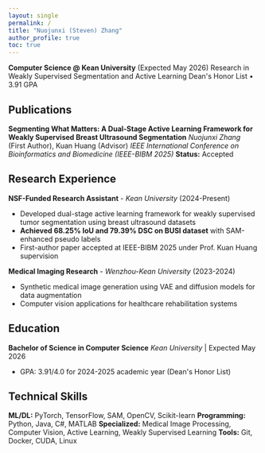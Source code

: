 ```yaml
---
layout: single
permalink: /
title: "Nuojunxi (Steven) Zhang"
author_profile: true
toc: true
---
```


**Computer Science @ Kean University** (Expected May 2026)
Research in Weakly Supervised Segmentation and Active Learning
Dean's Honor List • 3.91 GPA

## Publications

**Segmenting What Matters: A Dual-Stage Active Learning Framework for Weakly Supervised Breast Ultrasound Segmentation**
*Nuojunxi Zhang* (First Author), Kuan Huang (Advisor)
*IEEE International Conference on Bioinformatics and Biomedicine (IEEE-BIBM 2025)*
**Status:** Accepted

## Research Experience

**NSF-Funded Research Assistant** - *Kean University* (2024-Present)
- Developed dual-stage active learning framework for weakly supervised tumor segmentation using breast ultrasound datasets
- **Achieved 68.25% IoU and 79.39% DSC on BUSI dataset** with SAM-enhanced pseudo labels
- First-author paper accepted at IEEE-BIBM 2025 under Prof. Kuan Huang supervision

**Medical Imaging Research** - *Wenzhou-Kean University* (2023-2024)
- Synthetic medical image generation using VAE and diffusion models for data augmentation
- Computer vision applications for healthcare rehabilitation systems

## Education

**Bachelor of Science in Computer Science**
*Kean University* | Expected May 2026
- GPA: 3.91/4.0 for 2024-2025 academic year (Dean's Honor List)

## Technical Skills

**ML/DL:** PyTorch, TensorFlow, SAM, OpenCV, Scikit-learn
**Programming:** Python, Java, C#, MATLAB
**Specialized:** Medical Image Processing, Computer Vision, Active Learning, Weakly Supervised Learning
**Tools:** Git, Docker, CUDA, Linux

